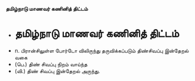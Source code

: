 **தமிழ்நாடு மாணவர் கணினித் திட்டம்**
- # தமிழ்நாடு மாணவர் கணினித் திட்டம்
- n. பிரான்சிலுள்ள போர்டோ விலிருந்து தருவிக்கப்படும் திண்சிவப்பு இன்தேறல் வகை
- (பெ.) திண் சிவப்பு நிறம் வாய்ந்த
- (வி.) திண் சிவப்பு இன்தேறல் அருந்து.


